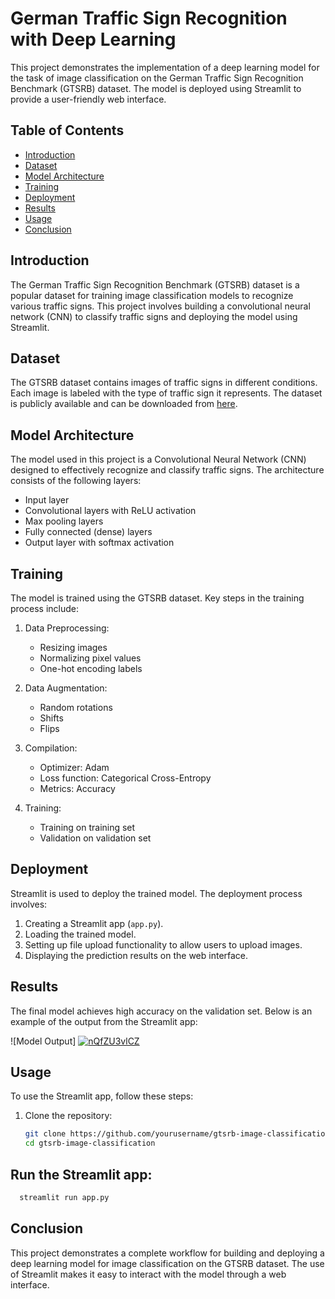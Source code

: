 # German Traffic Sign Recognition with Deep Learning

This project demonstrates the implementation of a deep learning model for the task of image classification on the German Traffic Sign Recognition Benchmark (GTSRB) dataset. The model is deployed using Streamlit to provide a user-friendly web interface.

## Table of Contents

- [Introduction](#introduction)
- [Dataset](#dataset)
- [Model Architecture](#model-architecture)
- [Training](#training)
- [Deployment](#deployment)
- [Results](#results)
- [Usage](#usage)
- [Conclusion](#conclusion)

## Introduction

The German Traffic Sign Recognition Benchmark (GTSRB) dataset is a popular dataset for training image classification models to recognize various traffic signs. This project involves building a convolutional neural network (CNN) to classify traffic signs and deploying the model using Streamlit.

## Dataset

The GTSRB dataset contains images of traffic signs in different conditions. Each image is labeled with the type of traffic sign it represents. The dataset is publicly available and can be downloaded from [here](http://benchmark.ini.rub.de/?section=gtsrb&subsection=dataset).

## Model Architecture

The model used in this project is a Convolutional Neural Network (CNN) designed to effectively recognize and classify traffic signs. The architecture consists of the following layers:

- Input layer
- Convolutional layers with ReLU activation
- Max pooling layers
- Fully connected (dense) layers
- Output layer with softmax activation

## Training

The model is trained using the GTSRB dataset. Key steps in the training process include:

1. Data Preprocessing:
   - Resizing images
   - Normalizing pixel values
   - One-hot encoding labels

2. Data Augmentation:
   - Random rotations
   - Shifts
   - Flips

3. Compilation:
   - Optimizer: Adam
   - Loss function: Categorical Cross-Entropy
   - Metrics: Accuracy

4. Training:
   - Training on training set
   - Validation on validation set

## Deployment

Streamlit is used to deploy the trained model. The deployment process involves:

1. Creating a Streamlit app (`app.py`).
2. Loading the trained model.
3. Setting up file upload functionality to allow users to upload images.
4. Displaying the prediction results on the web interface.

## Results

The final model achieves high accuracy on the validation set. Below is an example of the output from the Streamlit app:

![Model Output]
<a href="https://imagetolink.com/ib/nQfZU3vlCZ"><img src="https://imagetolink.com/ib/nQfZU3vlCZ.png" alt="nQfZU3vlCZ"/></a>

## Usage

To use the Streamlit app, follow these steps:

1. Clone the repository:
   ```sh
   git clone https://github.com/yourusername/gtsrb-image-classification.git
   cd gtsrb-image-classification


 ##  Run the Streamlit app:
 ```sh
   streamlit run app.py
```
## Conclusion
This project demonstrates a complete workflow for building and deploying a
deep learning model for image classification on the GTSRB dataset. The use of
 Streamlit makes it easy to interact with the model through a web interface.
